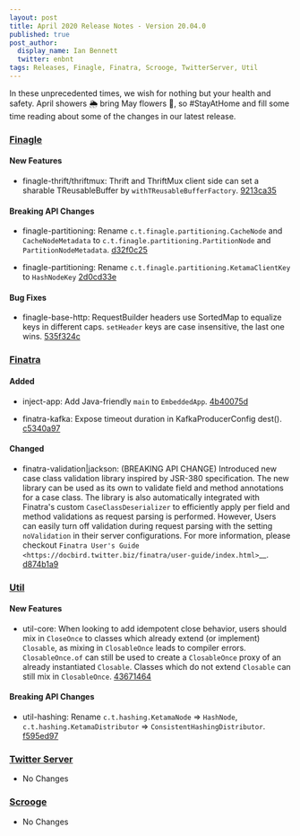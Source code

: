 ```yaml
---
layout: post
title: April 2020 Release Notes - Version 20.04.0
published: true
post_author:
  display_name: Ian Bennett
  twitter: enbnt
tags: Releases, Finagle, Finatra, Scrooge, TwitterServer, Util
---
```


In these unprecedented times, we wish for nothing but your health and safety. April showers 🌦️ bring May flowers 🌻, so #StayAtHome and fill some time reading about some of the changes in our latest release.

### [Finagle](https://github.com/twitter/finagle/) ###

#### New Features

- finagle-thrift/thriftmux: Thrift and ThriftMux client side can set a sharable
  TReusableBuffer by `withTReusableBufferFactory`. [9213ca35](https://github.com/twitter/finagle/commit/9213ca351a949d270e71169729b725e82914888b)

#### Breaking API Changes

- finagle-partitioning: Rename `c.t.finagle.partitioning.CacheNode` and `CacheNodeMetadata`
  to `c.t.finagle.partitioning.PartitionNode` and `PartitionNodeMetadata`. [d32f0c25](https://github.com/twitter/finagle/commit/d32f0c25ce4ead094c3bce7046872ff1a6195b32)

- finagle-partitioning: Rename `c.t.finagle.partitioning.KetamaClientKey` to `HashNodeKey`
  [2d0cd33e](https://github.com/twitter/finagle/commit/2d0cd33ed8ff0b267465f52b0864462dd1225df1)

#### Bug Fixes

- finagle-base-http: RequestBuilder headers use SortedMap to equalize keys in different caps.
  `setHeader` keys are case insensitive, the last one wins. [535f324c](https://github.com/twitter/finagle/commit/535f324c8255f87f7848ad927759dac63888ad22)

### [Finatra](https://github.com/twitter/finatra/) ###

#### Added

- inject-app: Add Java-friendly `main` to `EmbeddedApp`. [4b40075d](https://github.com/twitter/finatra/commit/4b40075d75a8499572872179309fea6540d61a3a)

- finatra-kafka: Expose timeout duration in KafkaProducerConfig dest(). [c5340a97](https://github.com/twitter/finatra/commit/c5340a97d6d6521890faf888b62fff2efd99b7d7)

#### Changed

- finatra-validation|jackson: (BREAKING API CHANGE) Introduced new case class validation library
  inspired by JSR-380 specification. The new library can be used as its own to validate field and
  method annotations for a case class. The library is also automatically integrated with Finatra's
  custom `CaseClassDeserializer` to efficiently apply per field and method validations as request
  parsing is performed. However, Users can easily turn off validation during request parsing with
  the setting `noValidation` in their server configurations. For more information, please checkout
  `Finatra User's Guide <https://docbird.twitter.biz/finatra/user-guide/index.html>`__.
  [d874b1a9](https://github.com/twitter/finatra/commit/d874b1a92cd2cc257bf0d170cfb46a486df3fb5d)


### [Util](https://github.com/twitter/util/) ###

#### New Features

- util-core: When looking to add idempotent close behavior, users should mix in `CloseOnce` to
  classes which already extend (or implement) `Closable`, as mixing in `ClosableOnce` leads to
  compiler errors. `ClosableOnce.of` can still be used to create a `ClosableOnce` proxy of an
  already instantiated `Closable`. Classes which do not extend `Closable` can still
  mix in `ClosableOnce`. [43671464](https://github.com/twitter/util/commit/43671464bd0bcb925d970370d45eaa9e84400ccb)

#### Breaking API Changes

- util-hashing: Rename
   `c.t.hashing.KetamaNode` => `HashNode`,
   `c.t.hashing.KetamaDistributor` => `ConsistentHashingDistributor`.
  [f595ed97](https://github.com/twitter/util/commit/f595ed971acacd2ccac84a49053e6b737cff860d)


### [Twitter Server](https://github.com/twitter/twitter-server/) ###

- No Changes

### [Scrooge](https://github.com/twitter/scrooge/) ###

- No Changes


